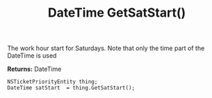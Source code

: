 ﻿---
uid: crmscript_ref_NSTicketPriorityEntity_GetSatStart
title: DateTime GetSatStart()
intellisense: NSTicketPriorityEntity.GetSatStart
keywords: NSTicketPriorityEntity, GetSatStart
so.topic: reference
---

The work hour start for Saturdays. Note that only the time part of the DateTime is used

**Returns:** DateTime


```crmscript
NSTicketPriorityEntity thing;
DateTime satStart  = thing.GetSatStart();
```


